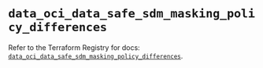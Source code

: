 # `data_oci_data_safe_sdm_masking_policy_differences`

Refer to the Terraform Registry for docs: [`data_oci_data_safe_sdm_masking_policy_differences`](https://registry.terraform.io/providers/hashicorp/oci/7.19.0/docs/data-sources/data_safe_sdm_masking_policy_differences).

